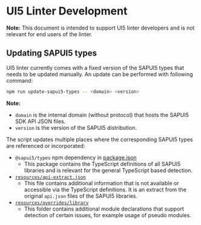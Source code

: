 # UI5 Linter Development

**Note:** This document is intended to support UI5 linter developers and is not relevant for end users of the linter.

## Updating SAPUI5 types

UI5 linter currently comes with a fixed version of the SAPUI5 types that needs to be updated manually.
An update can be performed with following command:
```sh
npm run update-sapui5-types -- <domain> <version>
```

**Note:**
- `domain` is the internal domain (without protocol) that hosts the SAPUI5 SDK API JSON files.
- `version` is the version of the SAPUI5 distribution.

The script updates multiple places where the corresponding SAPUI5 types are referenced or incorporated:
- `@sapui5/types` npm dependency in [package.json](../package.json)
  - This package contains the TypeScript definitions of all SAPUI5 libraries and is relevant for the general TypeScript based detection.
- [`resources/api-extract.json`](../resources/api-extract.json)
  - This file contains additional information that is not available or accessible via the TypeScript definitions. It is an extract from the original `api.json` files of the SAPUI5 libraries.
- [`resources/overrides/library`](../resources/overrides/library)
  - This folder contains additional module declarations that support detection of certain issues, for example usage of pseudo modules.
